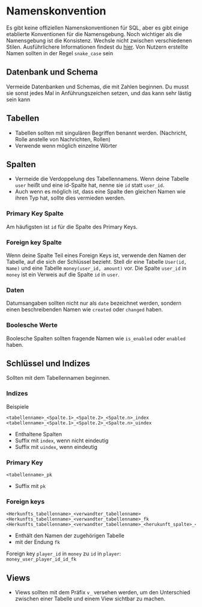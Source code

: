 # Namenskonvention

Es gibt keine offiziellen Namenskonventionen für SQL, aber es gibt einige etablierte Konventionen für die Namensgebung.
Noch wichtiger als die Namensgebung ist die Konsistenz.
Wechsle nicht zwischen verschiedenen Stilen.
Ausführlichere Informationen findest du [hier](https://www.sqlshack.com/learn-sql-naming-conventions/).
Von Nutzern erstellte Namen sollten in der Regel `snake_case` sein

## Datenbank und Schema

Vermeide Datenbanken und Schemas, die mit Zahlen beginnen. Du musst sie sonst jedes Mal in Anführungszeichen setzen, und das kann 
sehr lästig sein kann

## Tabellen

- Tabellen sollten mit singulären Begriffen benannt werden. (Nachricht, Rolle anstelle von Nachrichten, Rollen)
- Verwende wenn möglich einzelne Wörter

## Spalten

- Vermeide die Verdoppelung des Tabellennamens. Wenn deine Tabelle `user` heißt und eine id-Spalte hat, nenne sie `id` statt `user_id`.
- Auch wenn es möglich ist, dass eine Spalte den gleichen Namen wie ihren Typ hat, sollte dies vermieden werden.

### Primary Key Spalte

Am häufigsten ist `id` für die Spalte des Primary Keys.

### Foreign key Spalte

Wenn deine Spalte Teil eines Foreign Keys ist, verwende den Namen der Tabelle, auf die sich der Schlüssel bezieht.
Stell dir eine Tabelle `User(id, Name)` und eine Tabelle `money(user_id, amount)` vor.
Die Spalte `user_id` in `money` ist ein Verweis auf die Spalte `id` in `user`.

### Daten

Datumsangaben sollten nicht nur als `date` bezeichnet werden, sondern einen beschreibenden Namen wie `created` oder `changed` haben.

### Boolesche Werte

Boolesche Spalten sollten fragende Namen wie `is_enabled` oder `enabled` haben.

## Schlüssel und Indizes

Sollten mit dem Tabellennamen beginnen.

### Indizes

Beispiele

```
<tabellenname>_<Spalte.1>_<Spalte.2>_<Spalte.n>_index
<tabellenname>_<Spalte.1>_<Spalte.2>_<Spalte.n>_uindex
```

- Enthaltene Spalten
- Suffix mit `index`, wenn nicht eindeutig
- Suffix mit `uindex`, wenn eindeutig

### Primary Key

```
<tabellenname>_pk
```

- Suffix mit `pk`

### Foreign keys

```
<Herkunfts_tabellenname>_<verwandter_tabellenname>
<Herkunfts_tabellenname>_<verwandter_tabellenname>_fk
<Herkunfts_tabellenname>_<verwandter_tabellenname>_<herukunft_spalte>_<verwandte_spalte>_fk
```

- Enthält den Namen der zugehörigen Tabelle
- mit der Endung `fk`

Foreign key `player_id` in `money` zu `id` in `player`:\
`money_user_player_id_id_fk`

## Views
- Views sollten mit dem Präfix `v_` versehen werden, um den Unterschied zwischen einer Tabelle und einem View sichtbar zu machen.
